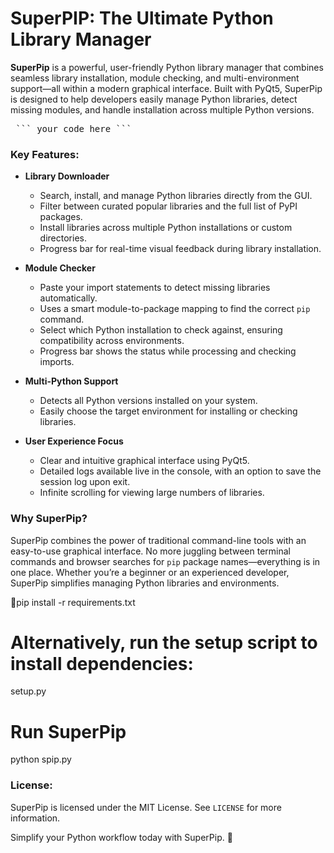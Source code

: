 # SuperPIP: The Ultimate Python Library Manager      

**SuperPip** is a powerful, user-friendly Python library manager that combines seamless library installation, module checking, and multi-environment support—all within a modern graphical interface. Built with PyQt5, SuperPip is designed to help developers easily manage Python libraries, detect missing modules, and handle installation across multiple Python versions.

<pre> ``` your code here ``` </pre>

### Key Features:

- **Library Downloader**

  - Search, install, and manage Python libraries directly from the GUI.
  - Filter between curated popular libraries and the full list of PyPI packages.
  - Install libraries across multiple Python installations or custom directories.
  - Progress bar for real-time visual feedback during library installation.

- **Module Checker**

  - Paste your import statements to detect missing libraries automatically.
  - Uses a smart module-to-package mapping to find the correct `pip` command.
  - Select which Python installation to check against, ensuring compatibility across environments.
  - Progress bar shows the status while processing and checking imports.

- **Multi-Python Support**

  - Detects all Python versions installed on your system.
  - Easily choose the target environment for installing or checking libraries.

- **User Experience Focus**

  - Clear and intuitive graphical interface using PyQt5.
  - Detailed logs available live in the console, with an option to save the session log upon exit.
  - Infinite scrolling for viewing large numbers of libraries.

### Why SuperPip?

SuperPip combines the power of traditional command-line tools with an easy-to-use graphical interface. No more juggling between terminal commands and browser searches for `pip` package names—everything is in one place. Whether you’re a beginner or an experienced developer, SuperPip simplifies managing Python libraries and environments.

pip install -r requirements.txt

# Alternatively, run the setup script to install dependencies:

setup.py

# Run SuperPip

python spip.py



### License:
SuperPip is licensed under the MIT License. See `LICENSE` for more information.



Simplify your Python workflow today with SuperPip. 🚀

